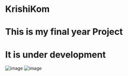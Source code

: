 # KrishiKom
# This is my final year Project 
# It is under development
![image](https://github.com/shivamshi/KrishiKom/assets/67598248/3fb2d541-e93e-4f4a-adc9-ab5c58f429b3)
![image](https://github.com/shivamshi/KrishiKom/assets/67598248/dcf663f7-8a47-4cab-a0db-fbadf6b90d8c)
